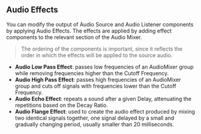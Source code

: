 ## Audio Effects

You can modify the output of Audio Source and Audio Listener components by applying Audio Effects.
The effects are applied by adding effect components to the relevant section of the Audio Mixer.

> The ordering of the components is important, since it reflects the order in which the effects will be applied to the source audio.

- **Audio Low Pass Effect**:  passes low frequencies of an AudioMixer group while removing frequencies higher than the Cutoff Frequency.
- **Audio High Pass Effect**:  passes high frequencies of an AudioMixer group and cuts off signals with frequencies lower than the Cutoff Frequency.
- **Audio Echo Effect**:  repeats a sound after a given Delay, attenuating the repetitions based on the Decay Ratio.
- **Audio Flange Effect**: used to create the audio effect
 produced by mixing two identical signals together, one signal delayed by a small and gradually changing period, usually smaller than 20 milliseconds.
 
 
